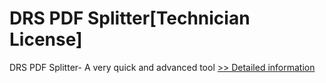 # DRS PDF Splitter[Technician License]
DRS PDF Splitter- A very quick and advanced tool
[>> Detailed information](https://secure.shareit.com/shareit/product.html?productid=301010184&affiliateid=200057808)